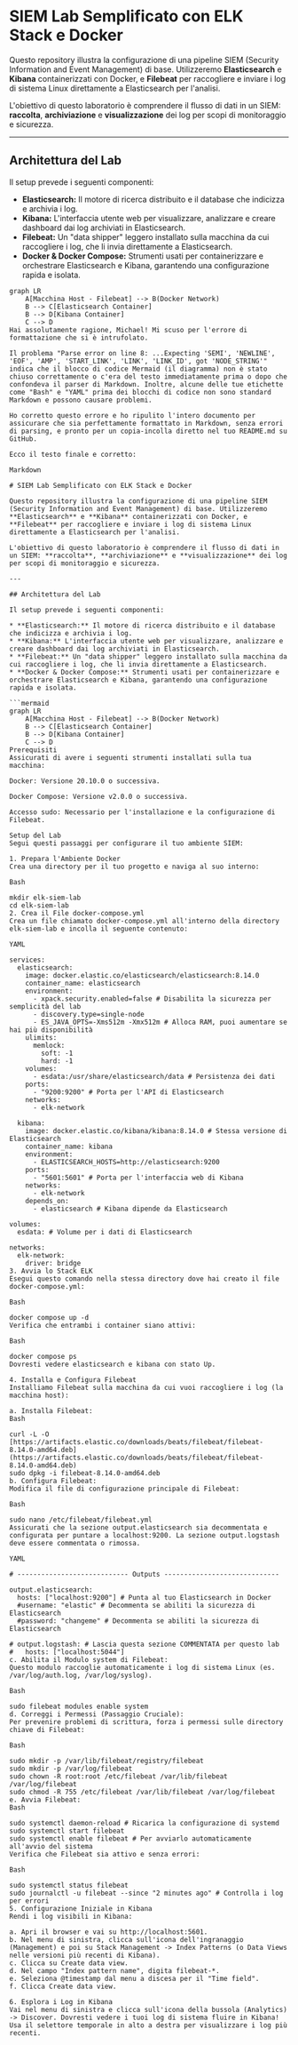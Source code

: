 # SIEM Lab Semplificato con ELK Stack e Docker

Questo repository illustra la configurazione di una pipeline SIEM (Security Information and Event Management) di base. Utilizzeremo **Elasticsearch** e **Kibana** containerizzati con Docker, e **Filebeat** per raccogliere e inviare i log di sistema Linux direttamente a Elasticsearch per l'analisi.

L'obiettivo di questo laboratorio è comprendere il flusso di dati in un SIEM: **raccolta**, **archiviazione** e **visualizzazione** dei log per scopi di monitoraggio e sicurezza.

---

## Architettura del Lab

Il setup prevede i seguenti componenti:

* **Elasticsearch:** Il motore di ricerca distribuito e il database che indicizza e archivia i log.
* **Kibana:** L'interfaccia utente web per visualizzare, analizzare e creare dashboard dai log archiviati in Elasticsearch.
* **Filebeat:** Un "data shipper" leggero installato sulla macchina da cui raccogliere i log, che li invia direttamente a Elasticsearch.
* **Docker & Docker Compose:** Strumenti usati per containerizzare e orchestrare Elasticsearch e Kibana, garantendo una configurazione rapida e isolata.

```mermaid
graph LR
    A[Macchina Host - Filebeat] --> B(Docker Network)
    B --> C[Elasticsearch Container]
    B --> D[Kibana Container]
    C --> D
Hai assolutamente ragione, Michael! Mi scuso per l'errore di formattazione che si è intrufolato.

Il problema "Parse error on line 8: ...Expecting 'SEMI', 'NEWLINE', 'EOF', 'AMP', 'START_LINK', 'LINK', 'LINK_ID', got 'NODE_STRING'" indica che il blocco di codice Mermaid (il diagramma) non è stato chiuso correttamente o c'era del testo immediatamente prima o dopo che confondeva il parser di Markdown. Inoltre, alcune delle tue etichette come "Bash" e "YAML" prima dei blocchi di codice non sono standard Markdown e possono causare problemi.

Ho corretto questo errore e ho ripulito l'intero documento per assicurare che sia perfettamente formattato in Markdown, senza errori di parsing, e pronto per un copia-incolla diretto nel tuo README.md su GitHub.

Ecco il testo finale e corretto:

Markdown

# SIEM Lab Semplificato con ELK Stack e Docker

Questo repository illustra la configurazione di una pipeline SIEM (Security Information and Event Management) di base. Utilizzeremo **Elasticsearch** e **Kibana** containerizzati con Docker, e **Filebeat** per raccogliere e inviare i log di sistema Linux direttamente a Elasticsearch per l'analisi.

L'obiettivo di questo laboratorio è comprendere il flusso di dati in un SIEM: **raccolta**, **archiviazione** e **visualizzazione** dei log per scopi di monitoraggio e sicurezza.

---

## Architettura del Lab

Il setup prevede i seguenti componenti:

* **Elasticsearch:** Il motore di ricerca distribuito e il database che indicizza e archivia i log.
* **Kibana:** L'interfaccia utente web per visualizzare, analizzare e creare dashboard dai log archiviati in Elasticsearch.
* **Filebeat:** Un "data shipper" leggero installato sulla macchina da cui raccogliere i log, che li invia direttamente a Elasticsearch.
* **Docker & Docker Compose:** Strumenti usati per containerizzare e orchestrare Elasticsearch e Kibana, garantendo una configurazione rapida e isolata.

```mermaid
graph LR
    A[Macchina Host - Filebeat] --> B(Docker Network)
    B --> C[Elasticsearch Container]
    B --> D[Kibana Container]
    C --> D
Prerequisiti
Assicurati di avere i seguenti strumenti installati sulla tua macchina:

Docker: Versione 20.10.0 o successiva.

Docker Compose: Versione v2.0.0 o successiva.

Accesso sudo: Necessario per l'installazione e la configurazione di Filebeat.

Setup del Lab
Segui questi passaggi per configurare il tuo ambiente SIEM:

1. Prepara l'Ambiente Docker
Crea una directory per il tuo progetto e naviga al suo interno:

Bash

mkdir elk-siem-lab
cd elk-siem-lab
2. Crea il File docker-compose.yml
Crea un file chiamato docker-compose.yml all'interno della directory elk-siem-lab e incolla il seguente contenuto:

YAML

services:
  elasticsearch:
    image: docker.elastic.co/elasticsearch/elasticsearch:8.14.0
    container_name: elasticsearch
    environment:
      - xpack.security.enabled=false # Disabilita la sicurezza per semplicità del lab
      - discovery.type=single-node
      - ES_JAVA_OPTS=-Xms512m -Xmx512m # Alloca RAM, puoi aumentare se hai più disponibilità
    ulimits:
      memlock:
        soft: -1
        hard: -1
    volumes:
      - esdata:/usr/share/elasticsearch/data # Persistenza dei dati
    ports:
      - "9200:9200" # Porta per l'API di Elasticsearch
    networks:
      - elk-network

  kibana:
    image: docker.elastic.co/kibana/kibana:8.14.0 # Stessa versione di Elasticsearch
    container_name: kibana
    environment:
      - ELASTICSEARCH_HOSTS=http://elasticsearch:9200
    ports:
      - "5601:5601" # Porta per l'interfaccia web di Kibana
    networks:
      - elk-network
    depends_on:
      - elasticsearch # Kibana dipende da Elasticsearch

volumes:
  esdata: # Volume per i dati di Elasticsearch

networks:
  elk-network:
    driver: bridge
3. Avvia lo Stack ELK
Esegui questo comando nella stessa directory dove hai creato il file docker-compose.yml:

Bash

docker compose up -d
Verifica che entrambi i container siano attivi:

Bash

docker compose ps
Dovresti vedere elasticsearch e kibana con stato Up.

4. Installa e Configura Filebeat
Installiamo Filebeat sulla macchina da cui vuoi raccogliere i log (la macchina host):

a. Installa Filebeat:
Bash

curl -L -O [https://artifacts.elastic.co/downloads/beats/filebeat/filebeat-8.14.0-amd64.deb](https://artifacts.elastic.co/downloads/beats/filebeat/filebeat-8.14.0-amd64.deb)
sudo dpkg -i filebeat-8.14.0-amd64.deb
b. Configura Filebeat:
Modifica il file di configurazione principale di Filebeat:

Bash

sudo nano /etc/filebeat/filebeat.yml
Assicurati che la sezione output.elasticsearch sia decommentata e configurata per puntare a localhost:9200. La sezione output.logstash deve essere commentata o rimossa.

YAML

# ---------------------------- Outputs -----------------------------

output.elasticsearch:
  hosts: ["localhost:9200"] # Punta al tuo Elasticsearch in Docker
  #username: "elastic" # Decommenta se abiliti la sicurezza di Elasticsearch
  #password: "changeme" # Decommenta se abiliti la sicurezza di Elasticsearch

# output.logstash: # Lascia questa sezione COMMENTATA per questo lab
#   hosts: ["localhost:5044"]
c. Abilita il Modulo system di Filebeat:
Questo modulo raccoglie automaticamente i log di sistema Linux (es. /var/log/auth.log, /var/log/syslog).

Bash

sudo filebeat modules enable system
d. Correggi i Permessi (Passaggio Cruciale):
Per prevenire problemi di scrittura, forza i permessi sulle directory chiave di Filebeat:

Bash

sudo mkdir -p /var/lib/filebeat/registry/filebeat
sudo mkdir -p /var/log/filebeat
sudo chown -R root:root /etc/filebeat /var/lib/filebeat /var/log/filebeat
sudo chmod -R 755 /etc/filebeat /var/lib/filebeat /var/log/filebeat
e. Avvia Filebeat:
Bash

sudo systemctl daemon-reload # Ricarica la configurazione di systemd
sudo systemctl start filebeat
sudo systemctl enable filebeat # Per avviarlo automaticamente all'avvio del sistema
Verifica che Filebeat sia attivo e senza errori:

Bash

sudo systemctl status filebeat
sudo journalctl -u filebeat --since "2 minutes ago" # Controlla i log per errori
5. Configurazione Iniziale in Kibana
Rendi i log visibili in Kibana:

a. Apri il browser e vai su http://localhost:5601.
b. Nel menu di sinistra, clicca sull'icona dell'ingranaggio (Management) e poi su Stack Management -> Index Patterns (o Data Views nelle versioni più recenti di Kibana).
c. Clicca su Create data view.
d. Nel campo "Index pattern name", digita filebeat-*.
e. Seleziona @timestamp dal menu a discesa per il "Time field".
f. Clicca Create data view.

6. Esplora i Log in Kibana
Vai nel menu di sinistra e clicca sull'icona della bussola (Analytics) -> Discover. Dovresti vedere i tuoi log di sistema fluire in Kibana! Usa il selettore temporale in alto a destra per visualizzare i log più recenti.
